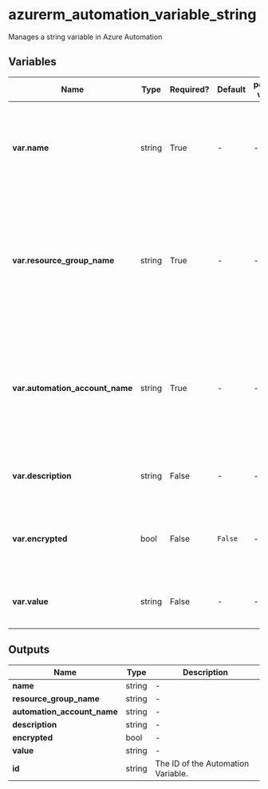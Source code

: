 # azurerm_automation_variable_string

Manages a string variable in Azure Automation

## Variables

| Name | Type | Required? | Default  | possible values | Description |
| ---- | ---- | --------- | -------- | ----------- | ----------- |
| **var.name** | string | True | -  |  -  | The name of the Automation Variable. Changing this forces a new resource to be created. | 
| **var.resource_group_name** | string | True | -  |  -  | The name of the resource group in which to create the Automation Variable. Changing this forces a new resource to be created. | 
| **var.automation_account_name** | string | True | -  |  -  | The name of the automation account in which the Variable is created. Changing this forces a new resource to be created. | 
| **var.description** | string | False | -  |  -  | The description of the Automation Variable. | 
| **var.encrypted** | bool | False | `False`  |  -  | Specifies if the Automation Variable is encrypted. Defaults to `false`. | 
| **var.value** | string | False | -  |  -  | The value of the Automation Variable as a `string`. | 



## Outputs

| Name | Type | Description |
| ---- | ---- | --------- | 
| **name** | string  | - | 
| **resource_group_name** | string  | - | 
| **automation_account_name** | string  | - | 
| **description** | string  | - | 
| **encrypted** | bool  | - | 
| **value** | string  | - | 
| **id** | string  | The ID of the Automation Variable. | 